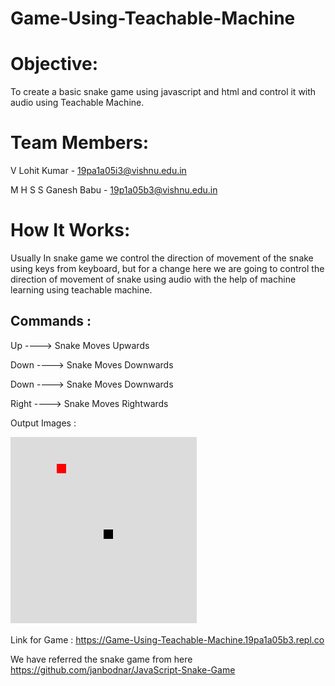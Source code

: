 # Game-Using-Teachable-Machine

# Objective:

To create a basic snake game using javascript and html and control it with audio using Teachable Machine.

# Team Members:

V Lohit Kumar - 19pa1a05i3@vishnu.edu.in

M H S S Ganesh Babu - 19p1a05b3@vishnu.edu.in

# How It Works:

Usually In snake game we control the direction of movement of the snake using keys from keyboard, but for a change here we are going to control the direction of movement of snake using audio with the help of machine learning using teachable machine.

## Commands :

Up    ---->  Snake Moves Upwards

Down  ---->  Snake Moves Downwards

Down  ----> Snake Moves Downwards

Right ----> Snake Moves Rightwards

Output Images :

<img src = "https://github.com/gryffindor-guy/Game-Using-Teachable-Machine/blob/main/aaaaaaa.PNG">

Link for Game : https://Game-Using-Teachable-Machine.19pa1a05b3.repl.co

We have referred the snake game from here https://github.com/janbodnar/JavaScript-Snake-Game
